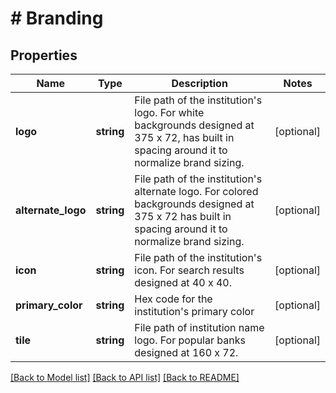 # # Branding

## Properties

Name | Type | Description | Notes
------------ | ------------- | ------------- | -------------
**logo** | **string** | File path of the institution&#39;s logo. For white backgrounds designed at 375 x 72, has built in spacing around it to normalize brand sizing. | [optional]
**alternate_logo** | **string** | File path of the institution&#39;s alternate logo. For colored backgrounds designed at 375 x 72 has built in spacing around it to normalize brand sizing. | [optional]
**icon** | **string** | File path of the institution&#39;s icon. For search results designed at 40 x 40. | [optional]
**primary_color** | **string** | Hex code for the institution&#39;s primary color | [optional]
**tile** | **string** | File path of institution name logo. For popular banks designed at 160 x 72. | [optional]

[[Back to Model list]](../../README.md#models) [[Back to API list]](../../README.md#endpoints) [[Back to README]](../../README.md)
